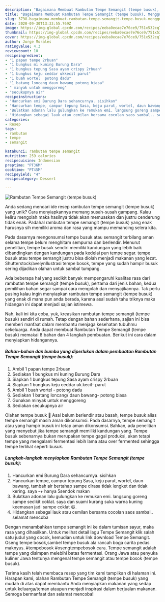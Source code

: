 ```yaml
---
description: "Bagaimana Membuat Rambutan Tempe Semangit (tempe busuk), Menggugah Selera"
title: "Bagaimana Membuat Rambutan Tempe Semangit (tempe busuk), Menggugah Selera"
slug: 3738-bagaimana-membuat-rambutan-tempe-semangit-tempe-busuk-menggugah-selera
date: 2020-09-30T13:33:55.769Z
image: https://img-global.cpcdn.com/recipes/eeba0ecae7e76ce9/751x532cq70/rambutan-tempe-semangit-tempe-busuk-foto-resep-utama.jpg
thumbnail: https://img-global.cpcdn.com/recipes/eeba0ecae7e76ce9/751x532cq70/rambutan-tempe-semangit-tempe-busuk-foto-resep-utama.jpg
cover: https://img-global.cpcdn.com/recipes/eeba0ecae7e76ce9/751x532cq70/rambutan-tempe-semangit-tempe-busuk-foto-resep-utama.jpg
author: Jorge Morales
ratingvalue: 4.3
reviewcount: 10
recipeingredient:
- "1 papan tempe 2rbuan"
- "1 bungkus mi kuning Burung Dara"
- "1 bungkus tepung Sasa ayam crispy 2rbuan"
- "1 bungkus keju ceddar ukkecil parut"
- "1 buah wortel  potong dadu"
- "1 batang loncang daun bawang potong biasa"
- " minyak untuk menggoreng"
- "secukupnya air"
recipeinstructions:
- "Hancurkan emi Burung Dara sehancurnya. sisihkan"
- "Hancurkan tempe, campur tepung Sasa, keju parut, wortel, daun bawang, tambah air bertahap sampe dirasa tidak lengket dan tidak kering. saya -+ hanya 5sendok makan"
- "Bulatkan adonan lalu gulungkan ke remukan emi. langsung goreng sampe sedikit coklat. saya dan suami kurang suka warna kuning keemasan jadi sampe coklat 😃."
- "Hidangkan sebagai lauk atau cemilan bersama cocolan saos sambal.. selamat mencoba"
categories:
- Resep
tags:
- rambutan
- tempe
- semangit

katakunci: rambutan tempe semangit 
nutrition: 259 calories
recipecuisine: Indonesian
preptime: "PT36M"
cooktime: "PT45M"
recipeyield: "4"
recipecategory: Dessert

---
```



![Rambutan Tempe Semangit (tempe busuk)](https://img-global.cpcdn.com/recipes/eeba0ecae7e76ce9/751x532cq70/rambutan-tempe-semangit-tempe-busuk-foto-resep-utama.jpg)

Anda sedang mencari ide resep rambutan tempe semangit (tempe busuk) yang unik? Cara menyiapkannya memang susah-susah gampang. Kalau keliru mengolah maka hasilnya tidak akan memuaskan dan justru cenderung tidak enak. Padahal rambutan tempe semangit (tempe busuk) yang enak harusnya sih memiliki aroma dan rasa yang mampu memancing selera kita.

Pada dasarnya mengonsumsi tempe busuk atau semangit terbilang aman selama tempe belum menghitam sempurna dan berlendir. Menurut penelitian, tempe busuk sendiri memiliki kandungan yang lebih baik dibandingkan dengan kandungan pada kedelai pun tempe segar. tempe busuk atau tempe semangit justru bisa diolah menjadi makanan yang lezat. Shutterstock/avelynIlustrasi tempe bosok, tempe yang sudah hampir busuk sering dijadikan olahan untuk sambal tumpang.

Ada beberapa hal yang sedikit banyak mempengaruhi kualitas rasa dari rambutan tempe semangit (tempe busuk), pertama dari jenis bahan, kedua pemilihan bahan segar sampai cara mengolah dan menyajikannya. Tak perlu pusing kalau ingin menyiapkan rambutan tempe semangit (tempe busuk) yang enak di mana pun anda berada, karena asal sudah tahu triknya maka hidangan ini dapat menjadi sajian istimewa.


Nah, kali ini kita coba, yuk, kreasikan rambutan tempe semangit (tempe busuk) sendiri di rumah. Tetap dengan bahan sederhana, sajian ini bisa memberi manfaat dalam membantu menjaga kesehatan tubuhmu sekeluarga. Anda dapat membuat Rambutan Tempe Semangit (tempe busuk) memakai 8 bahan dan 4 langkah pembuatan. Berikut ini cara dalam menyiapkan hidangannya.

<!--inarticleads1-->

##### Bahan-bahan dan bumbu yang diperlukan dalam pembuatan Rambutan Tempe Semangit (tempe busuk):

1. Ambil 1 papan tempe 2rbuan
1. Sediakan 1 bungkus mi kuning Burung Dara
1. Siapkan 1 bungkus tepung Sasa ayam crispy 2rbuan
1. Siapkan 1 bungkus keju ceddar uk.kecil- parut
1. Ambil 1 buah wortel - potong dadu
1. Sediakan 1 batang loncang/ daun bawang- potong biasa
1. Gunakan  minyak untuk menggoreng
1. Sediakan secukupnya air


Olahan tempe busuk 🍳 Asal belum berlendir atau basah, tempe busuk alias tempe semangit masih aman dikonsumsi. Pada dasarnya, tempe semangit atau yang hampir busuk ini tetap aman dikonsumsi. Bahkan, ada penelitian yang menyebut jika tempe semangit memiliki kandungan yang. Tempe busuk sebenarnya bukan merupakan tempe gagal produksi, akan tetapi tempe yang mengalami fermentasi lebih lama atau over fermented sehingga tempe terlihat seperti busuk. 

<!--inarticleads2-->

##### Langkah-langkah menyiapkan Rambutan Tempe Semangit (tempe busuk):

1. Hancurkan emi Burung Dara sehancurnya. sisihkan
1. Hancurkan tempe, campur tepung Sasa, keju parut, wortel, daun bawang, tambah air bertahap sampe dirasa tidak lengket dan tidak kering. saya -+ hanya 5sendok makan
1. Bulatkan adonan lalu gulungkan ke remukan emi. langsung goreng sampe sedikit coklat. saya dan suami kurang suka warna kuning keemasan jadi sampe coklat 😃.
1. Hidangkan sebagai lauk atau cemilan bersama cocolan saos sambal.. selamat mencoba


Dengan menambahkan tempe semangit ini ke dalam tumisan sayur, maka rasa yang dihasilkan. Untuk melihat detail lagu Tempe Semangit klik salah satu judul yang cocok, kemudian untuk link download Tempe Semangit. Oseng tempe bosok,sambel tempe busuk ala rancah boga carita pedas maknyus. #tempebosok #osengtempebosok cara. Tempe semangit adalah tempe yang disimpan melebihi batas fermentasi. Orang Jawa atau penyuka kuliner Jawa tentunya mengenal tempe semangit atau tempe bosok (tempe busuk). 

Terima kasih telah membaca resep yang tim kami tampilkan di halaman ini. Harapan kami, olahan Rambutan Tempe Semangit (tempe busuk) yang mudah di atas dapat membantu Anda menyiapkan makanan yang sedap untuk keluarga/teman ataupun menjadi inspirasi dalam berjualan makanan. Semoga bermanfaat dan selamat mencoba!
